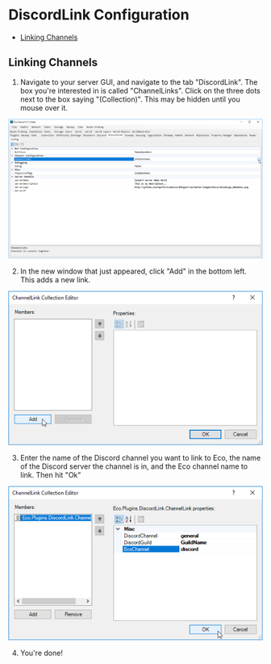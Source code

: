 # DiscordLink Configuration

* [Linking Channels](#linking-channels)

## Linking Channels

1. Navigate to your server GUI, and navigate to the tab "DiscordLink". The box you're interested in is called "ChannelLinks". Click on the three dots next to the box saying "(Collection)". This may be hidden until you mouse over it.

![Opening Collection Window](images/configuration/ChannelLinking1.png)

2. In the new window that just appeared, click "Add" in the bottom left. This adds a new link.

![Add new link](images/configuration/ChannelLinking2.png)

3. Enter the name of the Discord channel you want to link to Eco, the name of the Discord server the channel is in, and the Eco channel name to link. Then hit "Ok"

![Configure Link](images/configuration/ChannelLinking3.png)

4. You're done!